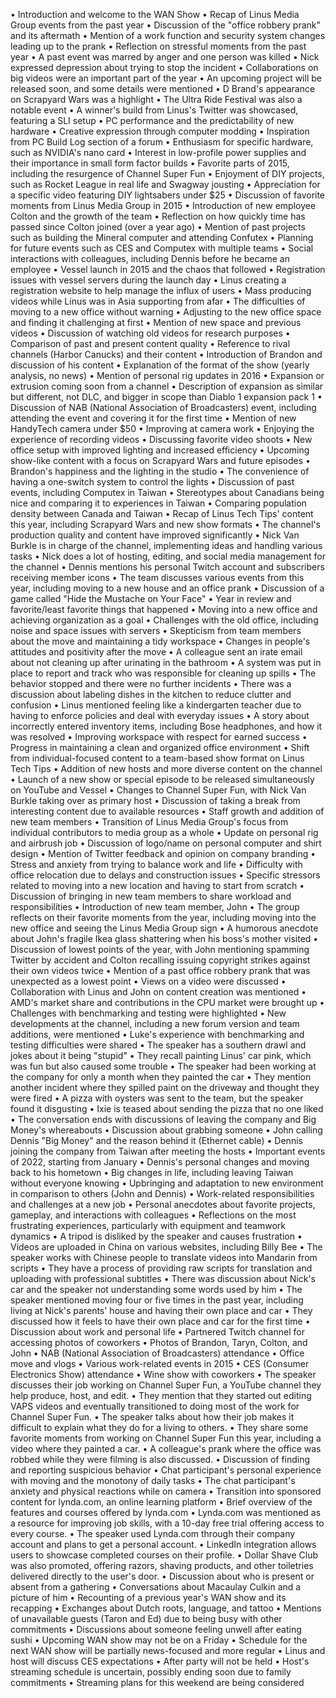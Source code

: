 • Introduction and welcome to the WAN Show
• Recap of Linus Media Group events from the past year
• Discussion of the "office robbery prank" and its aftermath
• Mention of a work function and security system changes leading up to the prank
• Reflection on stressful moments from the past year
• A past event was marred by anger and one person was killed
• Nick expressed depression about trying to stop the incident
• Collaborations on big videos were an important part of the year
• An upcoming project will be released soon, and some details were mentioned
• D Brand's appearance on Scrapyard Wars was a highlight
• The Ultra Ride Festival was also a notable event
• A winner's build from Linus's Twitter was showcased, featuring a SLI setup
• PC performance and the predictability of new hardware
• Creative expression through computer modding
• Inspiration from PC Build Log section of a forum
• Enthusiasm for specific hardware, such as NVIDIA's nano card
• Interest in low-profile power supplies and their importance in small form factor builds
• Favorite parts of 2015, including the resurgence of Channel Super Fun
• Enjoyment of DIY projects, such as Rocket League in real life and Swagway jousting
• Appreciation for a specific video featuring DIY lightsabers under $25
• Discussion of favorite moments from Linus Media Group in 2015
• Introduction of new employee Colton and the growth of the team
• Reflection on how quickly time has passed since Colton joined (over a year ago)
• Mention of past projects such as building the Mineral computer and attending Confutex
• Planning for future events such as CES and Computex with multiple teams
• Social interactions with colleagues, including Dennis before he became an employee
• Vessel launch in 2015 and the chaos that followed
• Registration issues with vessel servers during the launch day
• Linus creating a registration website to help manage the influx of users
• Mass producing videos while Linus was in Asia supporting from afar
• The difficulties of moving to a new office without warning
• Adjusting to the new office space and finding it challenging at first
• Mention of new space and previous videos
• Discussion of watching old videos for research purposes
• Comparison of past and present content quality
• Reference to rival channels (Harbor Canucks) and their content
• Introduction of Brandon and discussion of his content
• Explanation of the format of the show (yearly analysis, no news)
• Mention of personal rig updates in 2016
• Expansion or extrusion coming soon from a channel
• Description of expansion as similar but different, not DLC, and bigger in scope than Diablo 1 expansion pack 1
• Discussion of NAB (National Association of Broadcasters) event, including attending the event and covering it for the first time
• Mention of new HandyTech camera under $50
• Improving at camera work
• Enjoying the experience of recording videos
• Discussing favorite video shoots
• New office setup with improved lighting and increased efficiency
• Upcoming show-like content with a focus on Scrapyard Wars and future episodes
• Brandon's happiness and the lighting in the studio
• The convenience of having a one-switch system to control the lights
• Discussion of past events, including Computex in Taiwan
• Stereotypes about Canadians being nice and comparing it to experiences in Taiwan
• Comparing population density between Canada and Taiwan
• Recap of Linus Tech Tips' content this year, including Scrapyard Wars and new show formats
• The channel's production quality and content have improved significantly
• Nick Van Burkle is in charge of the channel, implementing ideas and handling various tasks
• Nick does a lot of hosting, editing, and social media management for the channel
• Dennis mentions his personal Twitch account and subscribers receiving member icons
• The team discusses various events from this year, including moving to a new house and an office prank
• Discussion of a game called "Hide the Mustache on Your Face"
• Year in review and favorite/least favorite things that happened
• Moving into a new office and achieving organization as a goal
• Challenges with the old office, including noise and space issues with servers
• Skepticism from team members about the move and maintaining a tidy workspace
• Changes in people's attitudes and positivity after the move
• A colleague sent an irate email about not cleaning up after urinating in the bathroom
• A system was put in place to report and track who was responsible for cleaning up spills
• The behavior stopped and there were no further incidents
• There was a discussion about labeling dishes in the kitchen to reduce clutter and confusion
• Linus mentioned feeling like a kindergarten teacher due to having to enforce policies and deal with everyday issues
• A story about incorrectly entered inventory items, including Bose headphones, and how it was resolved
• Improving workspace with respect for earned success
• Progress in maintaining a clean and organized office environment
• Shift from individual-focused content to a team-based show format on Linus Tech Tips
• Addition of new hosts and more diverse content on the channel
• Launch of a new show or special episode to be released simultaneously on YouTube and Vessel
• Changes to Channel Super Fun, with Nick Van Burkle taking over as primary host
• Discussion of taking a break from interesting content due to available resources
• Staff growth and addition of new team members
• Transition of Linus Media Group's focus from individual contributors to media group as a whole
• Update on personal rig and airbrush job
• Discussion of logo/name on personal computer and shirt design
• Mention of Twitter feedback and opinion on company branding
• Stress and anxiety from trying to balance work and life
• Difficulty with office relocation due to delays and construction issues
• Specific stressors related to moving into a new location and having to start from scratch
• Discussion of bringing in new team members to share workload and responsibilities
• Introduction of new team member, John
• The group reflects on their favorite moments from the year, including moving into the new office and seeing the Linus Media Group sign
• A humorous anecdote about John's fragile Ikea glass shattering when his boss's mother visited
• Discussion of lowest points of the year, with John mentioning spamming Twitter by accident and Colton recalling issuing copyright strikes against their own videos twice
• Mention of a past office robbery prank that was unexpected as a lowest point
• Views on a video were discussed
• Collaboration with Linus and John on content creation was mentioned
• AMD's market share and contributions in the CPU market were brought up
• Challenges with benchmarking and testing were highlighted
• New developments at the channel, including a new forum version and team additions, were mentioned
• Luke's experience with benchmarking and testing difficulties were shared
• The speaker has a southern drawl and jokes about it being "stupid"
• They recall painting Linus' car pink, which was fun but also caused some trouble
• The speaker had been working at the company for only a month when they painted the car
• They mention another incident where they spilled paint on the driveway and thought they were fired
• A pizza with oysters was sent to the team, but the speaker found it disgusting
• Ixie is teased about sending the pizza that no one liked
• The conversation ends with discussions of leaving the company and Big Money's whereabouts
• Discussion about grabbing someone
• John calling Dennis "Big Money" and the reason behind it (Ethernet cable)
• Dennis joining the company from Taiwan after meeting the hosts
• Important events of 2022, starting from January
• Dennis's personal changes and moving back to his hometown
• Big changes in life, including leaving Taiwan without everyone knowing
• Upbringing and adaptation to new environment in comparison to others (John and Dennis)
• Work-related responsibilities and challenges at a new job
• Personal anecdotes about favorite projects, gameplay, and interactions with colleagues
• Reflections on the most frustrating experiences, particularly with equipment and teamwork dynamics
• A tripod is disliked by the speaker and causes frustration
• Videos are uploaded in China on various websites, including Billy Bee
• The speaker works with Chinese people to translate videos into Mandarin from scripts
• They have a process of providing raw scripts for translation and uploading with professional subtitles
• There was discussion about Nick's car and the speaker not understanding some words used by him
• The speaker mentioned moving four or five times in the past year, including living at Nick's parents' house and having their own place and car
• They discussed how it feels to have their own place and car for the first time
• Discussion about work and personal life
• Partnered Twitch channel for accessing photos of coworkers
• Photos of Brandon, Taryn, Colton, and John
• NAB (National Association of Broadcasters) attendance
• Office move and vlogs
• Various work-related events in 2015
• CES (Consumer Electronics Show) attendance
• Wine show with coworkers
• The speaker discusses their job working on Channel Super Fun, a YouTube channel they help produce, host, and edit.
• They mention that they started out editing VAPS videos and eventually transitioned to doing most of the work for Channel Super Fun.
• The speaker talks about how their job makes it difficult to explain what they do for a living to others.
• They share some favorite moments from working on Channel Super Fun this year, including a video where they painted a car.
• A colleague's prank where the office was robbed while they were filming is also discussed.
• Discussion of finding and reporting suspicious behavior
• Chat participant's personal experience with moving and the monotony of daily tasks
• The chat participant's anxiety and physical reactions while on camera
• Transition into sponsored content for lynda.com, an online learning platform
• Brief overview of the features and courses offered by lynda.com
• Lynda.com was mentioned as a resource for improving job skills, with a 10-day free trial offering access to every course.
• The speaker used Lynda.com through their company account and plans to get a personal account.
• LinkedIn integration allows users to showcase completed courses on their profile.
• Dollar Shave Club was also promoted, offering razors, shaving products, and other toiletries delivered directly to the user's door.
• Discussion about who is present or absent from a gathering
• Conversations about Macaulay Culkin and a picture of him
• Recounting of a previous year's WAN show and its recapping
• Exchanges about Dutch roots, language, and tattoo
• Mentions of unavailable guests (Taron and Ed) due to being busy with other commitments
• Discussions about someone feeling unwell after eating sushi
• Upcoming WAN show may not be on a Friday
• Schedule for the next WAN show will be partially news-focused and more regular
• Linus and host will discuss CES expectations
• After party will not be held
• Host's streaming schedule is uncertain, possibly ending soon due to family commitments
• Streaming plans for this weekend are being considered